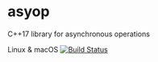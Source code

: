 # asyop
C++17 library for asynchronous operations

Linux & macOS [![Build Status](https://travis-ci.com/maksym-lepekh/asyop.svg?branch=master)](https://travis-ci.com/maksym-lepekh/asyop)
